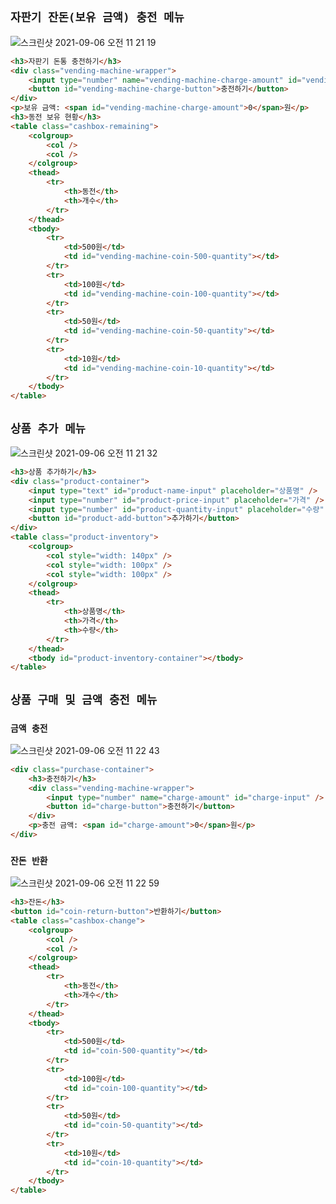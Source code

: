 ## `자판기 잔돈(보유 금액) 충전 메뉴`

<img alt="스크린샷 2021-09-06 오전 11 21 19" src="https://user-images.githubusercontent.com/26598561/144754596-57219248-32d9-44d5-b266-b04853966a1e.png">

```html
<h3>자판기 돈통 충전하기</h3>
<div class="vending-machine-wrapper">
    <input type="number" name="vending-machine-charge-amount" id="vending-machine-charge-input" autofocus />
    <button id="vending-machine-charge-button">충전하기</button>
</div>
<p>보유 금액: <span id="vending-machine-charge-amount">0</span>원</p>
<h3>동전 보유 현황</h3>
<table class="cashbox-remaining">
    <colgroup>
        <col />
        <col />
    </colgroup>
    <thead>
        <tr>
            <th>동전</th>
            <th>개수</th>
        </tr>
    </thead>
    <tbody>
        <tr>
            <td>500원</td>
            <td id="vending-machine-coin-500-quantity"></td>
        </tr>
        <tr>
            <td>100원</td>
            <td id="vending-machine-coin-100-quantity"></td>
        </tr>
        <tr>
            <td>50원</td>
            <td id="vending-machine-coin-50-quantity"></td>
        </tr>
        <tr>
            <td>10원</td>
            <td id="vending-machine-coin-10-quantity"></td>
        </tr>
    </tbody>
</table>
```

## `상품 추가 메뉴`

<img alt="스크린샷 2021-09-06 오전 11 21 32" src="https://user-images.githubusercontent.com/26598561/144754627-d698d000-a15d-48c8-acc6-ab5181639b56.png">

```html
<h3>상품 추가하기</h3>
<div class="product-container">
    <input type="text" id="product-name-input" placeholder="상품명" />
    <input type="number" id="product-price-input" placeholder="가격" />
    <input type="number" id="product-quantity-input" placeholder="수량" />
    <button id="product-add-button">추가하기</button>
</div>
<table class="product-inventory">
    <colgroup>
        <col style="width: 140px" />
        <col style="width: 100px" />
        <col style="width: 100px" />
    </colgroup>
    <thead>
        <tr>
            <th>상품명</th>
            <th>가격</th>
            <th>수량</th>
        </tr>
    </thead>
    <tbody id="product-inventory-container"></tbody>
</table>
```

## `상품 구매 및 금액 충전 메뉴`

### `금액 충전`

<img alt="스크린샷 2021-09-06 오전 11 22 43" src="https://user-images.githubusercontent.com/26598561/144754665-1e510dcb-7299-45fb-8353-999a2dae6e9c.png">

```html
<div class="purchase-container">
    <h3>충전하기</h3>
    <div class="vending-machine-wrapper">
        <input type="number" name="charge-amount" id="charge-input" />
        <button id="charge-button">충전하기</button>
    </div>
    <p>충전 금액: <span id="charge-amount">0</span>원</p>
</div>
```

### `잔돈 반환`

<img alt="스크린샷 2021-09-06 오전 11 22 59" src="https://user-images.githubusercontent.com/26598561/144754672-8a2b6ecb-89bd-43a2-bcb7-c46cc6914d42.png">

```html
<h3>잔돈</h3>
<button id="coin-return-button">반환하기</button>
<table class="cashbox-change">
    <colgroup>
        <col />
        <col />
    </colgroup>
    <thead>
        <tr>
            <th>동전</th>
            <th>개수</th>
        </tr>
    </thead>
    <tbody>
        <tr>
            <td>500원</td>
            <td id="coin-500-quantity"></td>
        </tr>
        <tr>
            <td>100원</td>
            <td id="coin-100-quantity"></td>
        </tr>
        <tr>
            <td>50원</td>
            <td id="coin-50-quantity"></td>
        </tr>
        <tr>
            <td>10원</td>
            <td id="coin-10-quantity"></td>
        </tr>
    </tbody>
</table>
```
